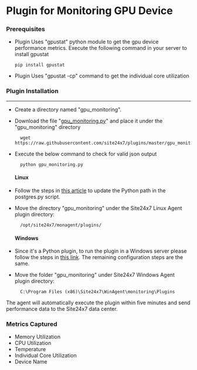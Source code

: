 # Plugin for Monitoring GPU Device

### Prerequisites

- Plugin Uses "gpustat" python module to get the gpu device performance metrics. Execute the following command in your server to install gpustat
	```
	pip install gpustat
	```
- Plugin Uses "gpustat -cp" command to get the individual core utilization

### Plugin Installation
---

- Create a directory named "gpu_monitoring".

- Download the file "[gpu_monitoring.py](https://github.com/site24x7/plugins/blob/master/gpu_monitoring/gpu_monitoring.py)" and place it under the "gpu_monitoring" directory
  
		wget https://raw.githubusercontent.com/site24x7/plugins/master/gpu_monitoring/gpu_monitoring.py

  
- Execute the below command to check for valid json output

		python gpu_monitoring.py
  
  #### Linux

- Follow the steps in [this article](https://support.site24x7.com/portal/en/kb/articles/updating-python-path-in-a-plugin-script-for-linux-servers) to update the Python path in the postgres.py script.
- Move the directory "gpu_monitoring" under the Site24x7 Linux Agent plugin directory: 

		/opt/site24x7/monagent/plugins/
  #### Windows 

- Since it's a Python plugin, to run the plugin in a Windows server please follow the steps in [this link](https://support.site24x7.com/portal/en/kb/articles/run-python-plugin-scripts-in-windows-servers). The remaining configuration steps are the same.


- Move the folder "gpu_monitoring" under Site24x7 Windows Agent plugin directory: 

		C:\Program Files (x86)\Site24x7\WinAgent\monitoring\Plugins
	
The agent will automatically execute the plugin within five minutes and send performance data to the Site24x7 data center.

### Metrics Captured

- Memory Utilization
- CPU Utilization
- Temperature
- Individual Core Utilization
- Device Name
